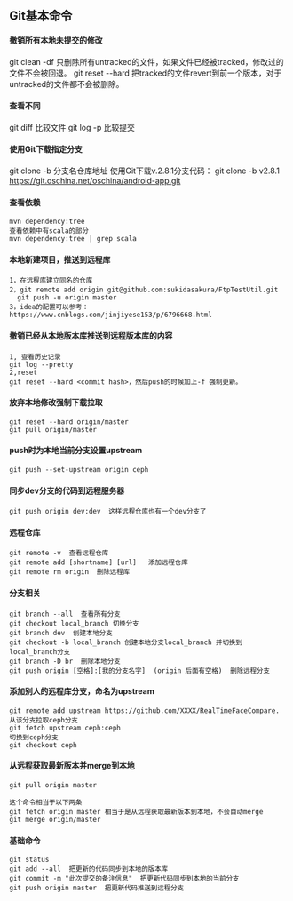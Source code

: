 ## Git基本命令

#### 撤销所有本地未提交的修改
git clean -df
只删除所有untracked的文件，如果文件已经被tracked，修改过的文件不会被回退。
git reset --hard
把tracked的文件revert到前一个版本，对于untracked的文件都不会被删除。

#### 查看不同
git diff   比较文件
git log -p   比较提交


#### 使用Git下载指定分支

git clone -b 分支名仓库地址
使用Git下载v.2.8.1分支代码：
git clone -b v2.8.1 https://git.oschina.net/oschina/android-app.git


#### 查看依赖
    mvn dependency:tree
    查看依赖中有scala的部分
    mvn dependency:tree | grep scala


#### 本地新建项目，推送到远程库
    1，在远程库建立同名的仓库
    2，git remote add origin git@github.com:sukidasakura/FtpTestUtil.git  
      git push -u origin master
    3，idea的配置可以参考：
    https://www.cnblogs.com/jinjiyese153/p/6796668.html


#### 撤销已经从本地版本库推送到远程版本库的内容
    1, 查看历史记录
    git log --pretty  
    2,reset
    git reset --hard <commit hash>，然后push的时候加上-f 强制更新。

#### 放弃本地修改强制下载拉取
    git reset --hard origin/master
    git pull origin/master

#### push时为本地当前分支设置upstream
    git push --set-upstream origin ceph

#### 同步dev分支的代码到远程服务器
    git push origin dev:dev  这样远程仓库也有一个dev分支了

#### 远程仓库
    git remote -v  查看远程仓库  
    git remote add [shortname] [url]   添加远程仓库  
    git remote rm origin  删除远程库

#### 分支相关
    git branch --all  查看所有分支  
    git checkout local_branch 切换分支
    git branch dev  创建本地分支
    git checkout -b local_branch 创建本地分支local_branch 并切换到local_branch分支  
    git branch -D br  删除本地分支  
    git push origin [空格]:[我的分支名字]  (origin 后面有空格)  删除远程分支

#### 添加别人的远程库分支，命名为upstream
    git remote add upstream https://github.com/XXXX/RealTimeFaceCompare.  
    从该分支拉取ceph分支  
    git fetch upstream ceph:ceph  
    切换到ceph分支  
    git checkout ceph  

#### 从远程获取最新版本并merge到本地
    git pull origin master
     
    这个命令相当于以下两条
    git fetch origin master 相当于是从远程获取最新版本到本地，不会自动merge  
    git merge origin/master

#### 基础命令
    git status  
    git add --all  把更新的代码同步到本地的版本库  
    git commit -m "此次提交的备注信息"  把更新代码同步到本地的当前分支  
    git push origin master  把更新代码推送到远程分支  
